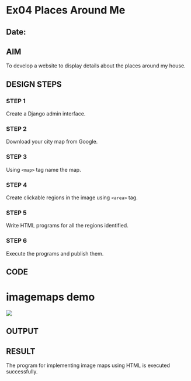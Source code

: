 # Ex04 Places Around Me
## Date: 

## AIM
To develop a website to display details about the places around my house.

## DESIGN STEPS

### STEP 1
Create a Django admin interface.

### STEP 2
Download your city map from Google.

### STEP 3
Using ```<map>``` tag name the map.

### STEP 4
Create clickable regions in the image using ```<area>``` tag.

### STEP 5
Write HTML programs for all the regions identified.

### STEP 6
Execute the programs and publish them.

## CODE
<!DOCTYPE html>
<html>
    <title> images demo </title>
</html>
<body>
    <h1> imagemaps demo</h1>
    <img src="aravind.png" usemap="#image_map">
    <map name="image_map">
    <area alt="TV MALAI BUS STAND" title="Bus Stand" href="busstand.html" coords="778,229,915,339" shape="rect">
    <area alt="railway station" title="railway station" href="station.html" coords="941,300,979,343" shape="rect">
    <area alt="temple" title="TIRUVANNAMALAI TEMPLE" href="temple.html" coords="731,381,949,469" shape="rect">
    <area alt="college" title="GOVERMENT COLLEGE" href="college.html" coords="759,724,883,823" shape="rect">
    <area alt="mountain" title="TV_MOUNTAIN" href="mountain.html" coords="534,225,617,279" shape="rect">
    </map>

</body>

## OUTPUT







## RESULT
The program for implementing image maps using HTML is executed successfully.
